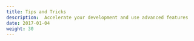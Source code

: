 ```yaml
---
title: Tips and Tricks
description:  Accelerate your development and use advanced features
date: 2017-01-04
weight: 30
---
```


